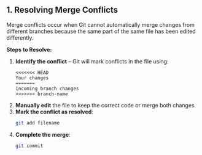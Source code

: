 
## 1. Resolving Merge Conflicts

Merge conflicts occur when Git cannot automatically merge changes from different branches because the same part of the same file has been edited differently.  

**Steps to Resolve:**
1. **Identify the conflict** – Git will mark conflicts in the file using:
   ```text
   <<<<<<< HEAD
   Your changes
   =======
   Incoming branch changes
   >>>>>>> branch-name
   ```
2. **Manually edit** the file to keep the correct code or merge both changes.
3. **Mark the conflict as resolved**:
   ```bash
   git add filename
   ```
4. **Complete the merge**:
   ```bash
   git commit
   ```